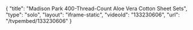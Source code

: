 {
    "title": "Madison Park 400-Thread-Count Aloe Vera Cotton Sheet Sets",
    "type": "solo",
    "layout": "iframe-static",
    "videoId": "133230606",
    "url": "\/tvpembed\/133230606"
}